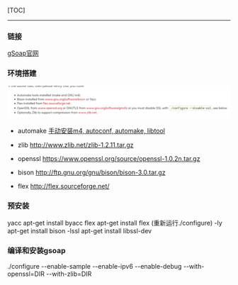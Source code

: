 [TOC]

---
### 链接
[gSoap官网](http://www.cs.fsu.edu/~engelen/soap.html)

### 环境搭建
![](img/pre_install.png)

- automake
[手动安装m4, autoconf, automake, libtool](http://blog.csdn.net/qq_30549833/article/details/72955881)

- zlib
http://www.zlib.net/zlib-1.2.11.tar.gz

- openssl
https://www.openssl.org/source/openssl-1.0.2n.tar.gz

- bison
http://ftp.gnu.org/gnu/bison/bison-3.0.tar.gz

- flex
http://flex.sourceforge.net/

### 预安装
yacc         apt-get install byacc
flex         apt-get install flex  (重新运行./configure)
-ly          apt-get install bison
-lssl        apt-get install libssl-dev

### 编译和安装gsoap
./configure --enable-sample --enable-ipv6 --enable-debug --with-openssl=DIR --with-zlib=DIR

